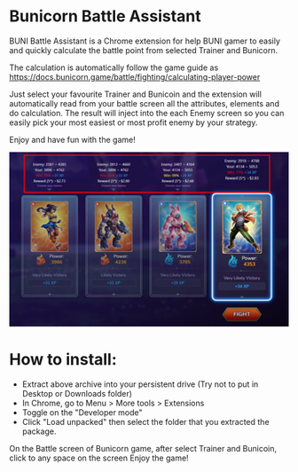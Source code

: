 # Bunicorn Battle Assistant
BUNI Battle Assistant is a Chrome extension for help BUNI gamer to easily and quickly calculate the battle point from selected Trainer and Bunicorn.

The calculation is automatically follow the game guide as https://docs.bunicorn.game/battle/fighting/calculating-player-power

Just select your favourite Trainer and Bunicoin and the extension will automatically read from your battle screen all the attributes, elements and do calculation. The result will inject into the each Enemy screen so you can easily pick your most easiest or most profit enemy by your strategy.

Enjoy and have fun with the game!

[![Screenshot-1](screenshot-1.jpg)](Screenshot-1)

# How to install:
- Extract above archive into your persistent drive (Try not to put in Desktop or Downloads folder)
- In Chrome, go to Menu > More tools > Extensions
- Toggle on the "Developer mode"
- Click "Load unpacked" then select the folder that you extracted the package.

On the Battle screen of Bunicorn game, after select Trainer and Bunicoin, click to any space on the screen 
Enjoy the game!

